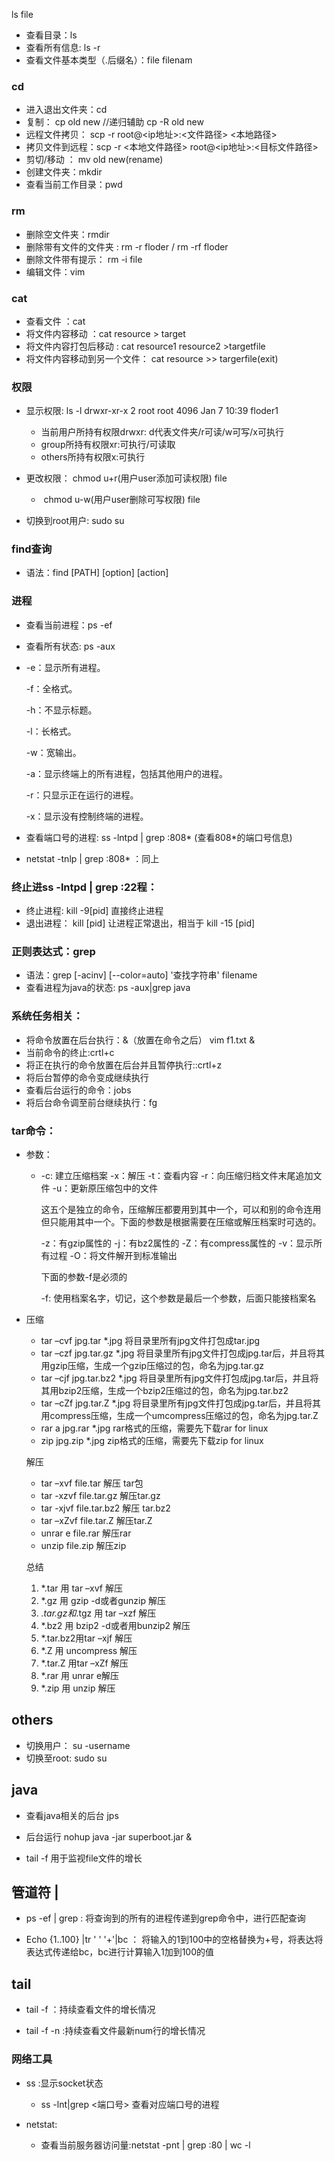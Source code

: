 ls file 

+ 查看目录：ls   
+ 查看所有信息: ls -r
+ 查看文件基本类型（.后缀名）：file filenam

### cd
+ 进入退出文件夹：cd
+ 复制： cp old  new //递归辅助 cp -R old new 
+ 远程文件拷贝： scp   -r root@<ip地址>:<文件路径>   <本地路径>
+ 拷贝文件到远程：scp -r  <本地文件路径>   root@<ip地址>:<目标文件路径>
+ 剪切/移动 ： mv old new(rename)
+ 创建文件夹：mkdir
+ 查看当前工作目录：pwd

### rm

+ 删除空文件夹：rmdir
+ 删除带有文件的文件夹 : rm -r floder / rm -rf floder
+ 删除文件带有提示： rm -i file
+ 编辑文件：vim

### cat

+  查看文件 ：cat
+ 将文件内容移动 ：cat resource > target
+ 将文件内容打包后移动 : cat resource1 resource2 >targetfile
+ 将文件内容移动到另一个文件： cat  resource >> targerfile(exit)

### 权限

+ 显示权限: ls -l
  drwxr-xr-x 2 root root 4096 Jan  7 10:39 floder1
  + 当前用户所持有权限drwxr: d代表文件夹/r可读/w可写/x可执行
  + group所持有权限xr:可执行/可读取 
  + others所持有权限x:可执行   


+ 更改权限： chmod u+r(用户user添加可读权限)  file

  + ​	     chmod u-w(用户user删除可写权限)  file

+ 切换到root用户: sudo su

### find查询
+ 语法：find [PATH] [option] [action]



### 进程
+ 查看当前进程：ps -ef

+ 查看所有状态:  ps -aux

+ -e：显示所有进程。

  -f：全格式。

  -h：不显示标题。

  -l：长格式。

  -w：宽输出。

  -a：显示终端上的所有进程，包括其他用户的进程。

  -r：只显示正在运行的进程。

  -x：显示没有控制终端的进程。
  
+ 查看端口号的进程: ss -lntpd | grep :808*  (查看808*的端口号信息)

+ netstat -tnlp | grep :808* ：同上

### 终止进ss -lntpd | grep :22程：
+ 终止进程: kill -9[pid]    直接终止进程
+ 退出进程： kill  [pid]   让进程正常退出，相当于 kill -15  [pid]

### 正则表达式：grep
+ 语法：grep [-acinv] [--color=auto] '查找字符串' filename
+ 查看进程为java的状态: ps -aux|grep java


### 系统任务相关：
+ 将命令放置在后台执行：&（放置在命令之后） vim f1.txt &
+ 当前命令的终止:crtl+c
+ 将正在执行的命令放置在后台并且暂停执行::crtl+z
+ 将后台暂停的命令变成继续执行
+ 查看后台运行的命令：jobs
+ 将后台命令调至前台继续执行：fg

### tar命令：

+ 参数：

  + -c: 建立压缩档案
    -x：解压
    -t：查看内容
    -r：向压缩归档文件末尾追加文件
    -u：更新原压缩包中的文件

    这五个是独立的命令，压缩解压都要用到其中一个，可以和别的命令连用但只能用其中一个。下面的参数是根据需要在压缩或解压档案时可选的。

    -z：有gzip属性的
    -j：有bz2属性的
    -Z：有compress属性的
    -v：显示所有过程
    -O：将文件解开到标准输出

    下面的参数-f是必须的

    -f: 使用档案名字，切记，这个参数是最后一个参数，后面只能接档案名

+ 压缩

  - tar –cvf jpg.tar *.jpg  将目录里所有jpg文件打包成tar.jpg
  - tar –czf jpg.tar.gz *.jpg   将目录里所有jpg文件打包成jpg.tar后，并且将其用gzip压缩，生成一个gzip压缩过的包，命名为jpg.tar.gz
  - tar –cjf jpg.tar.bz2 *.jpg 将目录里所有jpg文件打包成jpg.tar后，并且将其用bzip2压缩，生成一个bzip2压缩过的包，命名为jpg.tar.bz2
  - tar –cZf jpg.tar.Z *.jpg   将目录里所有jpg文件打包成jpg.tar后，并且将其用compress压缩，生成一个umcompress压缩过的包，命名为jpg.tar.Z
  - rar a jpg.rar *.jpg rar格式的压缩，需要先下载rar for linux
  - zip jpg.zip *.jpg   zip格式的压缩，需要先下载zip for linux 

  解压

  - tar –xvf file.tar  解压 tar包
  - tar -xzvf file.tar.gz 解压tar.gz
  - tar -xjvf file.tar.bz2   解压 tar.bz2
  - tar –xZvf file.tar.Z   解压tar.Z
  - unrar e file.rar 解压rar
  - unzip file.zip 解压zip

  总结

  1. *.tar 用 tar –xvf 解压
  2. *.gz 用 gzip -d或者gunzip 解压
  3. *.tar.gz和*.tgz 用 tar –xzf 解压
  4. *.bz2 用 bzip2 -d或者用bunzip2 解压
  5. *.tar.bz2用tar –xjf 解压
  6. *.Z 用 uncompress 解压
  7. *.tar.Z 用tar –xZf 解压
  8. *.rar 用 unrar e解压
  9. *.zip 用 unzip 解压

## others
+ 切换用户： su -username
+ 切换至root: sudo su

## java

+ 查看java相关的后台 jps

+ 后台运行    nohup java -jar superboot.jar &

+ tail -f  用于监视file文件的增长

  
## 管道符 |

+ ps -ef | grep <args> : 将查询到的所有的进程传递到grep命令中，进行匹配查询

+ Echo {1..100} |tr ' ' '+'|bc  ： 将输入的1到100中的空格替换为+号，将表达将表达式传递给bc，bc进行计算输入1加到100的值

  

## tail

+ tail -f  <filename> ：持续查看文件的增长情况

+ tail -f -n <num> <filename> :持续查看文件最新num行的增长情况

  
  
  
  
  
### 网络工具

+ ss :显示socket状态
  
  + ss -lnt|grep <端口号>  查看对应端口号的进程
  
+ netstat:
  + 查看当前服务器访问量:netstat -pnt | grep :80 | wc -l

  

